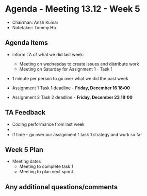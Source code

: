 # Agenda - Meeting 13.12 - Week 5

- Chairman: Ansh Kumar
- Notetaker: Tommy Hu

## Agenda items

- Inform TA of what we did last week:
  - Meeting on wednesday to create issues and distribute work
  - Meeting on Saturday for Assignment 1 - Task 1

- 1 minute per person to go over what we did the past week

- Assignment 1 Task 1 deadline - **Friday, December 16 18:00**

- Assignment 2 Task 2 deadline - **Friday, December 23 18:00**

## TA Feedback
- Coding performance from last week
- 
- If time - go over our assignment 1 task 1 strategy and work so far

## Week 5 Plan
- Meeting dates
  - Meeting to complete task 1
  - Meeting to plan next sprint

## Any additional questions/comments